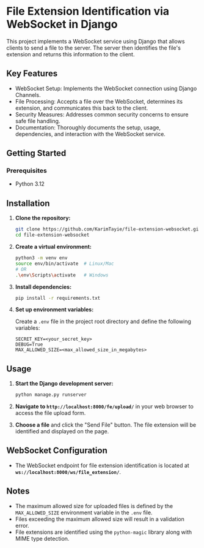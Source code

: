 # File Extension Identification via WebSocket in Django

This project implements a WebSocket service using Django that allows clients to send a file to the server. The server then identifies the file's extension and returns this information to the client.

## Key Features

- WebSocket Setup: Implements the WebSocket connection using Django Channels.
- File Processing: Accepts a file over the WebSocket, determines its extension, and communicates this back to the client.
- Security Measures: Addresses common security concerns to ensure safe file handling.
- Documentation: Thoroughly documents the setup, usage, dependencies, and interaction with the WebSocket service.

## Getting Started

### Prerequisites

- Python 3.12


## Installation

1. **Clone the repository:**

    ```bash
    git clone https://github.com/KarimTayie/file-extension-websocket.git
    cd file-extension-websocket
    ```
2. **Create a virtual environment:**

    ```bash
    python3 -m venv env
    source env/bin/activate  # Linux/Mac
    # OR
    .\env\Scripts\activate   # Windows
    ```

2. **Install dependencies:**

    ```bash
    pip install -r requirements.txt
    ```

3. **Set up environment variables:**
   
    Create a `.env` file in the project root directory and define the following variables:
   
    ```plaintext
    SECRET_KEY=<your_secret_key>
    DEBUG=True
    MAX_ALLOWED_SIZE=<max_allowed_size_in_megabytes>
    ```

## Usage

1. **Start the Django development server:**

    ```bash
    python manage.py runserver
    ```

2. **Navigate to `http://localhost:8000/fe/upload/`** in your web browser to access the file upload form.

3. **Choose a file** and click the "Send File" button. The file extension will be identified and displayed on the page.

## WebSocket Configuration

- The WebSocket endpoint for file extension identification is located at **`ws://localhost:8000/ws/file_extension/`**.

## Notes

- The maximum allowed size for uploaded files is defined by the `MAX_ALLOWED_SIZE` environment variable in the `.env` file.
- Files exceeding the maximum allowed size will result in a validation error.
- File extensions are identified using the `python-magic` library along with MIME type detection.
